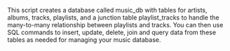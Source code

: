 This script  creates a database called music_db with tables for artists, albums, tracks, playlists, and a junction table playlist_tracks to handle the many-to-many relationship between playlists and tracks.
You can then use SQL commands to insert, update, delete, join and query data from these tables as needed for managing your music database.
